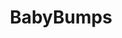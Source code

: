 ---
title: BabyBumps
crosslinks:
- JUSTNOMIL
- SuicideWatch
- namenerds
- clothdiaps
- April2017Bumpers
- January2018Bumpers
- AugustBumpers2017
- JuneBumpers2017
- June2018Bumpers
- predaddit
- ttcafterloss
- JulyBumpers2017
- May2018Bumpers
- TwoXChromosomes
- AskReddit
- CautiousBB
- March2018Bumpers
- May2017Bumpers
- daddit
---